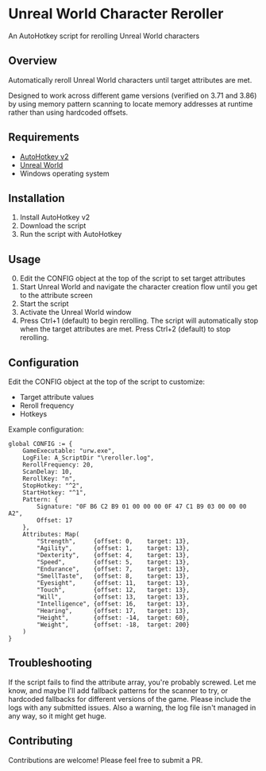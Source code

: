 # Unreal World Character Reroller

An AutoHotkey script for rerolling Unreal World characters

## Overview

Automatically reroll Unreal World characters until target attributes are met.

Designed to work across different game versions (verified on 3.71 and 3.86) by using memory pattern scanning to locate memory addresses at runtime rather than using hardcoded offsets.

## Requirements

- [AutoHotkey v2](https://www.autohotkey.com/)
- [Unreal World](https://www.unrealworld.fi/)
- Windows operating system

## Installation

1. Install AutoHotkey v2
2. Download the script
3. Run the script with AutoHotkey

## Usage

0. Edit the CONFIG object at the top of the script to set target attributes
1. Start Unreal World and navigate the character creation flow until you get to the attribute screen
2. Start the script
3. Activate the Unreal World window
4. Press Ctrl+1 (default) to begin rerolling. The script will automatically stop when the target attributes are met. Press Ctrl+2 (default) to stop rerolling.

## Configuration

Edit the CONFIG object at the top of the script to customize:

- Target attribute values
- Reroll frequency
- Hotkeys

Example configuration:

```autohotkey
global CONFIG := {
    GameExecutable: "urw.exe",
    LogFile: A_ScriptDir "\reroller.log",
    RerollFrequency: 20,
    ScanDelay: 10,
    RerollKey: "n",
    StopHotkey: "^2",
    StartHotkey: "^1",
    Pattern: {
        Signature: "0F B6 C2 B9 01 00 00 00 0F 47 C1 B9 03 00 00 00 A2",
        Offset: 17
    },
    Attributes: Map(
        "Strength",     {offset: 0,    target: 13},
        "Agility",      {offset: 1,    target: 13},
        "Dexterity",    {offset: 4,    target: 13},
        "Speed",        {offset: 5,    target: 13},
        "Endurance",    {offset: 7,    target: 13},
        "SmellTaste",   {offset: 8,    target: 13},
        "Eyesight",     {offset: 11,   target: 13},
        "Touch",        {offset: 12,   target: 13},
        "Will",         {offset: 13,   target: 13},
        "Intelligence", {offset: 16,   target: 13},
        "Hearing",      {offset: 17,   target: 13},
        "Height",       {offset: -14,  target: 60},
        "Weight",       {offset: -18,  target: 200}
    )
}
```
## Troubleshooting

If the script fails to find the attribute array, you're probably screwed. Let me know, and maybe I'll add fallback patterns for the scanner to try, or hardcoded fallbacks for different versions of the game.
Please include the logs with any submitted issues. Also a warning, the log file isn't managed in any way, so it might get huge.

## Contributing
Contributions are welcome! Please feel free to submit a PR.


